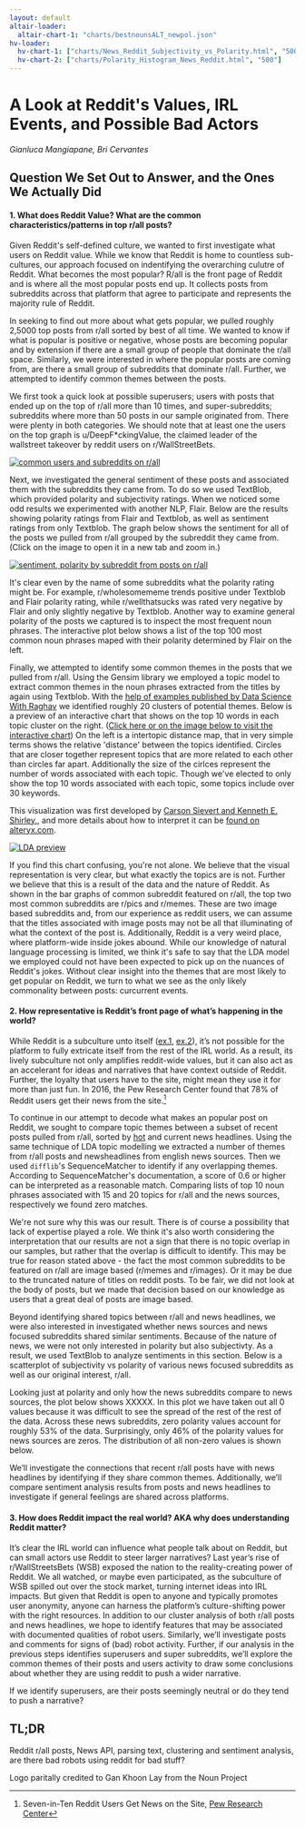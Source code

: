```yaml
---
layout: default
altair-loader:
  altair-chart-1: "charts/bestnounsALT_newpol.json"
hv-loader:
  hv-chart-1: ["charts/News_Reddit_Subjectivity_vs_Polarity.html", "500"] # second argument is the desired height
  hv-chart-2: ["charts/Polarity_Histogram_News_Reddit.html", "500"]
---
```



# A Look at Reddit's Values, IRL Events, and Possible Bad Actors
*Gianluca Mangiapane, Bri Cervantes*


## Question We Set Out to Answer, and the Ones We Actually Did

#### 1. What does Reddit Value? What are the common characteristics/patterns in top r/all posts?

Given Reddit's self-defined culture, we wanted to first investigate what users on Reddit value. While we know that Reddit is home to countless sub-cultures, our approach focused on indentifying the overarching culutre of Reddit. What becomes the most popular? R/all is the front page of Reddit and is where all the most popular posts end up. It collects posts from subreddits across that platform that agree to participate and represents the majority rule of Reddit. 

In seeking to find out more about what gets popular, we pulled roughly 2,5000 top posts from r/all sorted by best of all time. We wanted to know if what is popular is positive or negative, whose posts are becoming popular and by extension if there are a small group of people that dominate the r/all space. Similarly, we were interested in where the popular posts are coming from, are there a small group of subreddits that dominate r/all. Further, we attempted to identify common themes between the posts. 

We first took a quick look at possible superusers; users with posts that ended up on the top of r/all more than 10 times, and super-subreddits; subreddits where more than 50 posts in our sample originated from. There were plenty in both categories. We should note that at least one the users on the top graph is u/DeepF*ckingValue, the claimed leader of the wallstreet takeover by reddit users on r/WallStreetBets. 

[![common users and subreddits on r/all](/KarmaMine/assets/img/Common.png)](/KarmaMine/assets/img/Common.png)


Next, we investigated the general sentiment of these posts and associated them with the subreddits they came from. To do so we used TextBlob, which provided polarity and subjectivity ratings. When we noticed some odd results we experimented with another NLP, Flair. Below are the results showing polarity ratings from Flair and Textblob, as well as sentiment ratings from only Textblob. The graph below shows the sentiment for all of the posts we pulled from r/all grouped by the subreddit they came from. (Click on the image to open it in a new tab and zoom in.)

[![sentiment, polarity by subreddit from posts on r/all](/KarmaMine/assets/img/subdotplot_newpol.png)](/KarmaMine/assets/img/subdotplot_newpol.png)

It's clear even by the name of some subreddits what the polarity rating might be. For example, r/wholesomememe trends positive under Textblob and Flair polarity rating, while r/wellthatsucks was rated very negative by Flair and only slightly negative by Textblob. Another way to examine general polarity of the posts we captured is to inspect the most frequent noun phrases. The interactive plot below shows a list of the top 100 most common noun phrases maped with their polarity determined by Flair on the left. 

<div id="altair-chart-1" style= "width: 300px;"></div>

Finally, we attempted to identify some common themes in the posts that we pulled from r/all. Using the Gensim library we employed a topic model to extract common themes in the noun phrases extracted from the titles by again using Textblob. With the [help of examples published by Data Science With Raghav](https://github.com/raaga500/YTshared/blob/master/V4_TopicModelling_4.ipynb) we identified roughly 20 clusters of potential themes. Below is a preview of an interactive chart that shows on the top 10 words in each topic cluster on the right. ([Click here or on the image below to visit the interactive chart](/KarmaMine/LDA.html)) On the left is a intertopic distance map, that in very simple terms shows the relative 'distance' between the topics identified. Circles that are closer together represent topics that are more related to each other than circles far apart. Additionally the size of the cirlces represent the number of words associated with each topic. Though we've elected to only show the top 10 words associated with each topic, some topics include over 30 keywords. 

This visualization was first developed by [Carson Sievert and Kenneth E. Shirley.](https://nlp.stanford.edu/events/illvi2014/papers/sievert-illvi2014.pdf), and more details about how to interpret it can be [found on alteryx.com](https://community.alteryx.com/t5/Data-Science/Getting-to-the-Point-with-Topic-Modeling-Part-3-Interpreting-the/ba-p/614992).

[![LDA preview](/KarmaMine/assets/img/LDA_pic.PNG)](/KarmaMine/LDA.html)


If you find this chart confusing, you're not alone. We believe that the visual representation is very clear, but what exactly the topics are is not. Further we believe that this is a result of the data and the nature of Reddit. As shown in the bar graphs of common subreddit featured on r/all, the top two most common subreddits are r/pics and r/memes. These are two image based subreddits and, from our experience as reddit users, we can assume that the titles associated with image posts may not be all that illuminating of what the context of the post is. Additionally, Reddit is a very weird place, where platform-wide inside jokes abound. While our knowledge of natural language processing is limited, we think it's safe to say that the LDA model we employed could not have been expected to pick up on the nuances of Reddit's jokes. Without clear insight into the themes that are most likely to get popular on Reddit, we turn to what we see as the only likely commonality between posts: curcurrent events.


#### 2. How representative is Reddit’s front page of what’s happening in the world? 


While Reddit is a subculture unto itself ([ex.1](https://www.reddit.com/r/Music/comments/56cdgm/ama_im_really_rick_astley_i_swear_and_to/), [ex.2](http://i0.kym-cdn.com/entries/icons/original/000/016/212/manning.png)), it’s not possible for the platform to fully extricate itself from the rest of the IRL world. As a result, its lively subculture not only amplifies reddit-wide values, but it can also act as an accelerant for ideas and narratives that have context outside of Reddit. Further, the loyalty that users have to the site, might mean they use it for more than just fun. In 2016, the Pew Research Center found that 78% of Reddit users get their news from the site.[^5] 

To continue in our attempt to decode what makes an popular post on Reddit, we sought to compare topic themes between a subset of recent posts pulled from r/all, sorted by [hot]() and current news headlines. Using the same technique of LDA topic modelling we extracted a number of themes from r/all posts and newsheadlines from english news sources. Then we used `difflib`'s SequenceMatcher to identify if any overlapping themes. According to SequenceMatcher's documentation, a score of 0.6 or higher can be interpreted as a reasonable match. Comparing lists of top 10 noun phrases associated with 15 and 20 topics for r/all and the news sources, respectively we found zero matches. 

We're not sure why this was our result. There is of course a possibility that lack of expertise played a role. We think it's also worth considering the interpretation that our results are not a sign that there is no topic overlap in our samples, but rather that the overlap is difficult to identify. This may be true for reason stated above - the fact the most common subreddits to be featured on r/all are image based (r/memes and r/images). Or it may be due to the truncated nature of titles on reddit posts. To be fair, we did not look at the body of posts, but we made that decision based on our knowledge as users that a great deal of posts are image based.

Beyond identifying shared topics between r/all and news headlines, we were also interested in investigated whether news sources and news focused subreddits shared similar sentiments. Because of the nature of news, we were not only interested in polarity but also subjectivty. As a result, we used TextBlob to analyze sentiments in this section. Below is a scatterplot of subjectivity vs polarity of various news focused subreddits as well as our original interest, r/all.

<div id="hv-chart-1"></div>

Looking just at polarity and only how the news subreddits compare to news sources, the plot below shows XXXXX. In this plot we have taken out all 0 values because it was difficult to see the spread of the rest of the rest of the data. Across these news subreddits, zero polarity values account for roughly 53% of the data. Surprisingly, only 46% of the polarity values for news sources are zeros. The distribution of all non-zero values is shown below. 

<div id="hv-chart-2"></div>


We’ll investigate the connections that recent r/all posts have with news headlines by identifying if they share common themes. Additionally, we’ll compare sentiment analysis results from posts and news headlines to investigate if general feelings are shared across platforms.

#### 3. How does Reddit impact the real world? AKA why does understanding Reddit matter?

It’s clear the IRL world can influence what people talk about on Reddit, but can small actors use Reddit to steer larger narratives? Last year’s rise of r/WallStreetsBets (WSB) exposed the nation to the reality-creating power of Reddit. We all watched, or maybe even participated, as the subculture of WSB spilled out over the stock market, turning internet ideas into IRL impacts. But given that Reddit is open to anyone and typically promotes user anonymity, anyone can harness the platform’s culture-shifting power with the right resources. In addition to our cluster analysis of both r/all posts and news headlines, we hope to identify features that may be associated with documented qualities of robot users. Similarly, we’ll investigate posts and comments for signs of (bad) robot activity. Further, if our analysis in the previous steps identifies superusers and super subreddits, we’ll explore the common themes of their posts and users activity to draw some conclusions about whether they are using reddit to push a wider narrative. 

If we identify superusers, are their posts seemingly neutral or do they tend to push a narrative?




## TL;DR
Reddit r/all posts, News API, parsing text, clustering and sentiment analysis, are there bad robots using reddit for bad stuff?

Logo paritally credited to Gan Khoon Lay from the Noun Project


[^1]: Digital 2021 April Global Statshot Report, [datareportal.com](https://datareportal.com/reports/digital-2021-april-global-statshot)
[^2]: Reddit Statistics, [oberlo.com](https://www.oberlo.com/blog/reddit-statistics)
[^3]: This is not the official name for the algorithm, but is what we’ll be calling it
[^4]: Meet The New Algorithm, Same As The Old Algorithm [thesocietypages.org](https://thesocietypages.org/cyborgology/2016/07/01/meet-the-new-algorithm-same-as-the-old-algorithm/)
[^5]: Seven-in-Ten Reddit Users Get News on the Site, [Pew Research Center](https://www.pewresearch.org/journalism/2016/02/25/reddit-news-users-more-likely-to-be-male-young-and-digital-in-their-news-preferences/)
